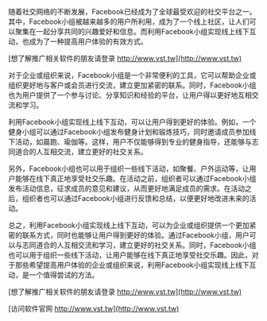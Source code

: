 随着社交网络的不断发展，Facebook已经成为了全球最受欢迎的社交平台之一。其中，Facebook小组被越来越多的用户所利用，成为了一个线上社区，让人们可以聚集在一起分享共同的兴趣爱好和信息。而利用Facebook小组实现线上线下互动，也成为了一种提高用户体验的有效方式。

[想了解推广相关软件的朋友请登录 http://www.vst.tw](http://www.vst.tw)

对于企业或组织来说，Facebook小组是一个非常便利的工具，它可以帮助企业或组织更好地与客户或会员进行交流，建立更加紧密的联系。同时，Facebook小组也为用户提供了一个参与讨论、分享知识和经验的平台，让用户得以更好地互相交流和学习。

利用Facebook小组实现线上线下互动，可以让用户得到更好的体验。例如，一个健身小组可以通过Facebook小组发布健身计划和锻炼技巧，同时邀请成员参加线下活动，如晨跑、瑜伽等。这样，用户不仅能够得到专业的健身指导，还能够与志同道合的人互相交流，建立更好的社交关系。

另外，Facebook小组也可以用于组织一些线下活动，如聚餐、户外运动等，让用户能够在线下真正地享受社交乐趣。在活动之前，组织者可以通过Facebook小组发布活动信息，征求成员的意见和建议，从而更好地满足成员的需求。在活动之后，组织者也可以通过Facebook小组进行反馈和总结，以便更好地改进未来的活动。

总之，利用Facebook小组实现线上线下互动，可以为企业或组织提供一个更加紧密的联系方式，同时也能够让用户得到更好的体验。通过Facebook小组，用户可以与志同道合的人互相交流和学习，建立更好的社交关系。同时，Facebook小组也可以用于组织一些线下活动，让用户能够在线下真正地享受社交乐趣。因此，对于那些希望提高用户体验的企业或组织来说，利用Facebook小组实现线上线下互动，是一个值得尝试的方法。

[想了解推广相关软件的朋友请登录 http://www.vst.tw](http://www.vst.tw)


[访问软件官网 http://www.vst.tw](http://www.vst.tw)
